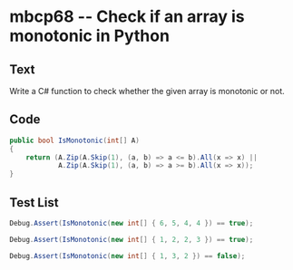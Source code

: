 # mbcp68 -- Check if an array is monotonic in Python

## Text

Write a C# function to check whether the given array is monotonic or not.

## Code

```csharp
public bool IsMonotonic(int[] A) 
{ 
    return (A.Zip(A.Skip(1), (a, b) => a <= b).All(x => x) || 
            A.Zip(A.Skip(1), (a, b) => a >= b).All(x => x)); 
}
```

## Test List

```csharp
Debug.Assert(IsMonotonic(new int[] { 6, 5, 4, 4 }) == true);
```

```csharp
Debug.Assert(IsMonotonic(new int[] { 1, 2, 2, 3 }) == true);
```

```csharp
Debug.Assert(IsMonotonic(new int[] { 1, 3, 2 }) == false);
```
